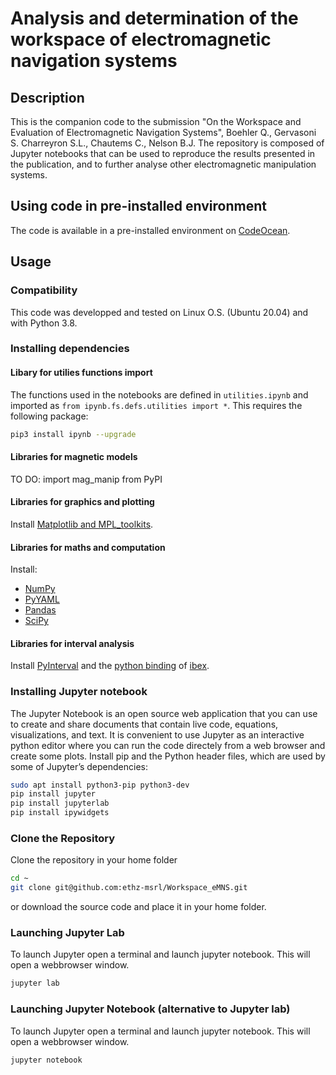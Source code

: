 # Analysis and determination of the workspace of electromagnetic navigation systems

## Description

This is the companion code to the submission "On the Workspace and Evaluation of Electromagnetic Navigation Systems", Boehler Q., Gervasoni S. Charreyron S.L., Chautems C., Nelson B.J.
The repository is composed of Jupyter notebooks that can be used to reproduce the results presented in the publication, and to further analyse other electromagnetic manipulation systems.

## Using code in pre-installed environment

The code is available in a pre-installed environment on [CodeOcean](https://doi.org/10.24433/CO.2090933.v1).

## Usage

### Compatibility

This code was developped and tested on Linux O.S. (Ubuntu 20.04) and with Python 3.8.

### Installing dependencies

#### Libary for utilies functions import

The functions used in the notebooks are defined in ```utilities.ipynb``` and imported as ```from ipynb.fs.defs.utilities import *```.
This requires the following package:

``` bash
pip3 install ipynb --upgrade
```

#### Libraries for magnetic models

TO DO: import mag_manip from PyPI

#### Libraries for graphics and plotting

Install [Matplotlib and MPL_toolkits](https://matplotlib.org/stable/users/installing.html).

#### Libraries for maths and computation

Install:
* [NumPy](https://numpy.org/install/)
* [PyYAML](https://pypi.org/project/PyYAML/)
* [Pandas](https://pandas.pydata.org/docs/getting_started/install.html)
* [SciPy](https://pypi.org/project/scipy/)

#### Libraries for interval analysis

Install [PyInterval](https://pyinterval.readthedocs.io/en/latest/index.html) and the [python binding](https://www.ensta-bretagne.fr/desrochers/pyibex/docs/pyibex/installation.html) of [ibex](http://www.ibex-lib.org/).

### Installing Jupyter notebook

The Jupyter Notebook is an open source web application that you can use to create and share documents that contain live code, equations, visualizations, and text.
It is convenient to use Jupyter as an interactive python editor where you can run the code directely from a web browser and create some plots.
Install pip and the Python header files, which are used by some of Jupyter’s dependencies:

``` bash
sudo apt install python3-pip python3-dev
pip install jupyter
pip install jupyterlab
pip install ipywidgets
```

### Clone the Repository

Clone the repository in your home folder

``` bash
cd ~
git clone git@github.com:ethz-msrl/Workspace_eMNS.git
```
or download the source code and place it in your home folder.

### Launching Jupyter Lab 

To launch Jupyter open a terminal and launch jupyter notebook. This will open a webbrowser window.

``` bash
jupyter lab
```

### Launching Jupyter Notebook (alternative to Jupyter lab)

To launch Jupyter open a terminal and launch jupyter notebook. This will open a webbrowser window.

``` bash
jupyter notebook
```
